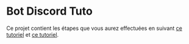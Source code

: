 # Bot Discord Tuto

Ce projet contient les étapes que vous aurez effectuées en suivant [ce tutoriel](https://webdevtutos.wordpress.com/robot-discord/) et [ce tutoriel](https://webdevtutos.wordpress.com/coder-robot-discord/).
